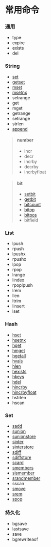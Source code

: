 # 常用命令

### 通用

- type
- expire
- exists
- del


### String

- [set](./string/set.md#set)
- [getset](./string/set.md#getset)
- [mset](./string/set.md#mset)
- [msetnx](./string/set.md#msetnx)
- setrange
- get
- mget
- getrange
- setrange
- strlen
- [append](./string/append.md)

> #### number
>
> - incr
> - decr
> - incrby
> - decrby
> - incrbyfloat

> #### bit
>
> - [setbit](./string/bit/setbit.md)
> - [getbit](./string/bit/getbit.md)
> - [bitcount](./string/bit/bitcount.md)
> - [bitop](./string/bit/bitop.md)
> - [bitpos](./string/bit/bitpos.md)
> - bitfield


### List

- lpush
- rpush
- lpushx
- rpushx
- lpop
- rpop
- lrange
- lindex
- rpoplpush
- lrem
- llen
- ltrim
- linsert
- lset


### Hash

- [hset](./hash/hset_hsetnx.md)
- [hsetnx](./hash/hset_hsetnx.md)
- [hget](./hash/hget_hmget_hgetall_hvals.md)
- [hmget](./hash/hget_hmget_hgetall_hvals.md)
- [hgetall](./hash/hget_hmget_hgetall_hvals.md)
- [hvals](./hash/hget_hmget_hgetall_hvals.md)
- [hlen](./hash/hlen_hexists_hkeys.md)
- [hexists](./hash/hlen_hexists_hkeys.md)
- [hkeys](./hash/hlen_hexists_hkeys.md)
- [hdel](./hash/hdel.md)
- [hincrby](./hash/hincrby_hincrbyfloat.md)
- [hincrbyfloat](./hash/hincrby_hincrbyfloat.md)
- hstrlen
- hscan


### Set

- [sadd](./Set/sadd.md)
- [sunion](./Set/sunion_sunionstore.md)
- [sunionstore](./Set/sunion_sunionstore.md)
- [sinter](./Set/sinter_sinterstore.md)
- [sinterstore](./Set/sinter_sinterstore.md)
- [sdiff](./Set/sdiff_sdiffstore.md)
- [sdiffstore](./Set/sdiff_sdiffstore.md)
- [scard](./Set/scard_smembers_sismember_srandmember.md)
- [smembers](./Set/scard_smembers_sismember_srandmember.md)
- [sismember](./Set/scard_smembers_sismember_srandmember.md)
- [srandmember](./Set/scard_smembers_sismember_srandmember.md)
- sscan
- [smove](./Set/smove.md)
- [srem](./Set/srem_spop.md)
- [spop](./Set/srem_spop.md)


### 持久化

- bgsave
- lastsave
- save
- bgrewriteaof
